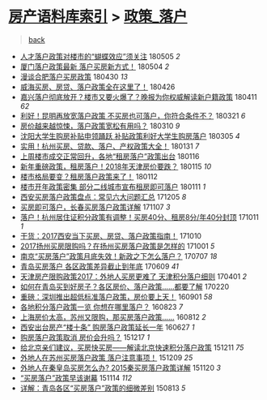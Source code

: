 [房产语料库索引](../../README.md)  > [政策_落户](政策_落户.md)
====
> [back](../README.md)

- [人才落户政策对楼市的“蝴蝶效应”须关注](http://jkwz.applinzi.com/ittc/7099574555934983174.html#%E4%BA%BA%E6%89%8D%E8%90%BD%E6%88%B7%E6%94%BF%E7%AD%96%E5%AF%B9%E6%A5%BC%E5%B8%82%E7%9A%84%E2%80%9C%E8%9D%B4%E8%9D%B6%E6%95%88%E5%BA%94%E2%80%9D%E9%A1%BB%E5%85%B3%E6%B3%A8) 180505 *2* 
- [厦门落户政策最新 落户买房新方式！](http://jkwz.applinzi.com/ittc/7099199151483126800.html#%E5%8E%A6%E9%97%A8%E8%90%BD%E6%88%B7%E6%94%BF%E7%AD%96%E6%9C%80%E6%96%B0+%E8%90%BD%E6%88%B7%E4%B9%B0%E6%88%BF%E6%96%B0%E6%96%B9%E5%BC%8F%EF%BC%81) 180504 *2* 
- [漫谈合肥落户买房政策](http://jkwz.applinzi.com/ittc/7097828518635504656.html#%E6%BC%AB%E8%B0%88%E5%90%88%E8%82%A5%E8%90%BD%E6%88%B7%E4%B9%B0%E6%88%BF%E6%94%BF%E7%AD%96) 180430 *13* 
- [威海买房、房贷、落户政策全在这里了！](http://jkwz.applinzi.com/ittc/7096232586240328711.html#%E5%A8%81%E6%B5%B7%E4%B9%B0%E6%88%BF%E3%80%81%E6%88%BF%E8%B4%B7%E3%80%81%E8%90%BD%E6%88%B7%E6%94%BF%E7%AD%96%E5%85%A8%E5%9C%A8%E8%BF%99%E9%87%8C%E4%BA%86%EF%BC%81) 180426  
- [嘉兴落户彻底放开？楼市又要火爆了？晚报为你权威解读新户籍政策](http://jkwz.applinzi.com/ittc/7090760698651214864.html#%E5%98%89%E5%85%B4%E8%90%BD%E6%88%B7%E5%BD%BB%E5%BA%95%E6%94%BE%E5%BC%80%EF%BC%9F%E6%A5%BC%E5%B8%82%E5%8F%88%E8%A6%81%E7%81%AB%E7%88%86%E4%BA%86%EF%BC%9F%E6%99%9A%E6%8A%A5%E4%B8%BA%E4%BD%A0%E6%9D%83%E5%A8%81%E8%A7%A3%E8%AF%BB%E6%96%B0%E6%88%B7%E7%B1%8D%E6%94%BF%E7%AD%96) 180411 *62* 
- [利好！昆明再放宽落户政策 不买房也可落户，你符合条件不？](http://jkwz.applinzi.com/ittc/7082959185203692561.html#%E5%88%A9%E5%A5%BD%EF%BC%81%E6%98%86%E6%98%8E%E5%86%8D%E6%94%BE%E5%AE%BD%E8%90%BD%E6%88%B7%E6%94%BF%E7%AD%96+%E4%B8%8D%E4%B9%B0%E6%88%BF%E4%B9%9F%E5%8F%AF%E8%90%BD%E6%88%B7%EF%BC%8C%E4%BD%A0%E7%AC%A6%E5%90%88%E6%9D%A1%E4%BB%B6%E4%B8%8D%EF%BC%9F) 180321 *6* 
- [房价越来越惊悚，落户政策宽松有用吗？](http://jkwz.applinzi.com/ittc/7078518836095878151.html#%E6%88%BF%E4%BB%B7%E8%B6%8A%E6%9D%A5%E8%B6%8A%E6%83%8A%E6%82%9A%EF%BC%8C%E8%90%BD%E6%88%B7%E6%94%BF%E7%AD%96%E5%AE%BD%E6%9D%BE%E6%9C%89%E7%94%A8%E5%90%97%EF%BC%9F) 180310 *9* 
- [沈阳大学生购房补贴申领踊跃 补贴政策利好大学生购房落户](http://jkwz.applinzi.com/ittc/7076914340450272263.html#%E6%B2%88%E9%98%B3%E5%A4%A7%E5%AD%A6%E7%94%9F%E8%B4%AD%E6%88%BF%E8%A1%A5%E8%B4%B4%E7%94%B3%E9%A2%86%E8%B8%8A%E8%B7%83+%E8%A1%A5%E8%B4%B4%E6%94%BF%E7%AD%96%E5%88%A9%E5%A5%BD%E5%A4%A7%E5%AD%A6%E7%94%9F%E8%B4%AD%E6%88%BF%E8%90%BD%E6%88%B7) 180305 *4* 
- [实用！杭州买房、贷款、落户、产权政策大全！](http://jkwz.applinzi.com/ittc/7064800785567581191.html#%E5%AE%9E%E7%94%A8%EF%BC%81%E6%9D%AD%E5%B7%9E%E4%B9%B0%E6%88%BF%E3%80%81%E8%B4%B7%E6%AC%BE%E3%80%81%E8%90%BD%E6%88%B7%E3%80%81%E4%BA%A7%E6%9D%83%E6%94%BF%E7%AD%96%E5%A4%A7%E5%85%A8%EF%BC%81) 180131 *7* 
- [上周楼市成交正常回升，各地“租房落户”政策出台](http://jkwz.applinzi.com/ittc/7059176837614142480.html#%E4%B8%8A%E5%91%A8%E6%A5%BC%E5%B8%82%E6%88%90%E4%BA%A4%E6%AD%A3%E5%B8%B8%E5%9B%9E%E5%8D%87%EF%BC%8C%E5%90%84%E5%9C%B0%E2%80%9C%E7%A7%9F%E6%88%BF%E8%90%BD%E6%88%B7%E2%80%9D%E6%94%BF%E7%AD%96%E5%87%BA%E5%8F%B0) 180116  
- [新年重磅政策，租房落户！2018年天津房价要跌？](http://jkwz.applinzi.com/ittc/7058848295693059088.html#%E6%96%B0%E5%B9%B4%E9%87%8D%E7%A3%85%E6%94%BF%E7%AD%96%EF%BC%8C%E7%A7%9F%E6%88%BF%E8%90%BD%E6%88%B7%EF%BC%812018%E5%B9%B4%E5%A4%A9%E6%B4%A5%E6%88%BF%E4%BB%B7%E8%A6%81%E8%B7%8C%EF%BC%9F) 180115 *10* 
- [楼市格局要变？租房落户政策来了！](http://jkwz.applinzi.com/ittc/7057766924497191947.html#%E6%A5%BC%E5%B8%82%E6%A0%BC%E5%B1%80%E8%A6%81%E5%8F%98%EF%BC%9F%E7%A7%9F%E6%88%BF%E8%90%BD%E6%88%B7%E6%94%BF%E7%AD%96%E6%9D%A5%E4%BA%86%EF%BC%81) 180112  
- [楼市开年政策密集 部分二线城市宣布租房即可落户](http://jkwz.applinzi.com/ittc/7057253010336384007.html#%E6%A5%BC%E5%B8%82%E5%BC%80%E5%B9%B4%E6%94%BF%E7%AD%96%E5%AF%86%E9%9B%86+%E9%83%A8%E5%88%86%E4%BA%8C%E7%BA%BF%E5%9F%8E%E5%B8%82%E5%AE%A3%E5%B8%83%E7%A7%9F%E6%88%BF%E5%8D%B3%E5%8F%AF%E8%90%BD%E6%88%B7) 180111 *1* 
- [西安买房落户政策盘点：常见六大问题汇总](http://jkwz.applinzi.com/ittc/7043607735017440273.html#%E8%A5%BF%E5%AE%89%E4%B9%B0%E6%88%BF%E8%90%BD%E6%88%B7%E6%94%BF%E7%AD%96%E7%9B%98%E7%82%B9%EF%BC%9A%E5%B8%B8%E8%A7%81%E5%85%AD%E5%A4%A7%E9%97%AE%E9%A2%98%E6%B1%87%E6%80%BB) 171205 *8* 
- [买房即可落户，长春买房落户政策详解](http://jkwz.applinzi.com/ittc/7033233984308380689.html#%E4%B9%B0%E6%88%BF%E5%8D%B3%E5%8F%AF%E8%90%BD%E6%88%B7%EF%BC%8C%E9%95%BF%E6%98%A5%E4%B9%B0%E6%88%BF%E8%90%BD%E6%88%B7%E6%94%BF%E7%AD%96%E8%AF%A6%E8%A7%A3) 171107 *3* 
- [落户！杭州居住证积分政策有调整！买房40分、租房8分/年40分封顶](http://jkwz.applinzi.com/ittc/7023117158614303761.html#%E8%90%BD%E6%88%B7%EF%BC%81%E6%9D%AD%E5%B7%9E%E5%B1%85%E4%BD%8F%E8%AF%81%E7%A7%AF%E5%88%86%E6%94%BF%E7%AD%96%E6%9C%89%E8%B0%83%E6%95%B4%EF%BC%81%E4%B9%B0%E6%88%BF40%E5%88%86%E3%80%81%E7%A7%9F%E6%88%BF8%E5%88%86%2F%E5%B9%B440%E5%88%86%E5%B0%81%E9%A1%B6) 171011 *1* 
- [干货：2017西安当下买房、房贷、落户政策指南！](http://jkwz.applinzi.com/ittc/7022870924343378961.html#%E5%B9%B2%E8%B4%A7%EF%BC%9A2017%E8%A5%BF%E5%AE%89%E5%BD%93%E4%B8%8B%E4%B9%B0%E6%88%BF%E3%80%81%E6%88%BF%E8%B4%B7%E3%80%81%E8%90%BD%E6%88%B7%E6%94%BF%E7%AD%96%E6%8C%87%E5%8D%97%EF%BC%81) 171010  
- [2017扬州买房限购吗？在扬州买房落户政策是怎样的](http://jkwz.applinzi.com/ittc/7019492965993677841.html#2017%E6%89%AC%E5%B7%9E%E4%B9%B0%E6%88%BF%E9%99%90%E8%B4%AD%E5%90%97%EF%BC%9F%E5%9C%A8%E6%89%AC%E5%B7%9E%E4%B9%B0%E6%88%BF%E8%90%BD%E6%88%B7%E6%94%BF%E7%AD%96%E6%98%AF%E6%80%8E%E6%A0%B7%E7%9A%84) 171001 *5* 
- [南京“买房落户”政策月底失效！新政之下怎么落户？](http://jkwz.applinzi.com/ittc/6987473490406802437.html#%E5%8D%97%E4%BA%AC%E2%80%9C%E4%B9%B0%E6%88%BF%E8%90%BD%E6%88%B7%E2%80%9D%E6%94%BF%E7%AD%96%E6%9C%88%E5%BA%95%E5%A4%B1%E6%95%88%EF%BC%81%E6%96%B0%E6%94%BF%E4%B9%8B%E4%B8%8B%E6%80%8E%E4%B9%88%E8%90%BD%E6%88%B7%EF%BC%9F) 170707 *18* 
- [青岛买房落户 各区政策差异截止到年底](http://jkwz.applinzi.com/ittc/6977115324439593988.html#%E9%9D%92%E5%B2%9B%E4%B9%B0%E6%88%BF%E8%90%BD%E6%88%B7+%E5%90%84%E5%8C%BA%E6%94%BF%E7%AD%96%E5%B7%AE%E5%BC%82%E6%88%AA%E6%AD%A2%E5%88%B0%E5%B9%B4%E5%BA%95) 170609 *41* 
- [天津房产限购政策2017：外地人买房更难了 天津积分落户细则](http://jkwz.applinzi.com/ittc/6951607196365358085.html#%E5%A4%A9%E6%B4%A5%E6%88%BF%E4%BA%A7%E9%99%90%E8%B4%AD%E6%94%BF%E7%AD%962017%EF%BC%9A%E5%A4%96%E5%9C%B0%E4%BA%BA%E4%B9%B0%E6%88%BF%E6%9B%B4%E9%9A%BE%E4%BA%86+%E5%A4%A9%E6%B4%A5%E7%A7%AF%E5%88%86%E8%90%BD%E6%88%B7%E7%BB%86%E5%88%99) 170401 *2* 
- [如何在青岛买到好房子？各区房价、落户政策……都要了解](http://jkwz.applinzi.com/ittc/6936646831743435780.html#%E5%A6%82%E4%BD%95%E5%9C%A8%E9%9D%92%E5%B2%9B%E4%B9%B0%E5%88%B0%E5%A5%BD%E6%88%BF%E5%AD%90%EF%BC%9F%E5%90%84%E5%8C%BA%E6%88%BF%E4%BB%B7%E3%80%81%E8%90%BD%E6%88%B7%E6%94%BF%E7%AD%96%E2%80%A6%E2%80%A6%E9%83%BD%E8%A6%81%E4%BA%86%E8%A7%A3) 170220  
- [重磅：深圳推出超低标准落户政策，房价要上天！](http://jkwz.applinzi.com/ittc/6872963733659321349.html#%E9%87%8D%E7%A3%85%EF%BC%9A%E6%B7%B1%E5%9C%B3%E6%8E%A8%E5%87%BA%E8%B6%85%E4%BD%8E%E6%A0%87%E5%87%86%E8%90%BD%E6%88%B7%E6%94%BF%E7%AD%96%EF%BC%8C%E6%88%BF%E4%BB%B7%E8%A6%81%E4%B8%8A%E5%A4%A9%EF%BC%81) 160901 *58* 
- [各地积分落户政策一览 你想在哪里落户？](http://jkwz.applinzi.com/ittc/6869559760290055173.html#%E5%90%84%E5%9C%B0%E7%A7%AF%E5%88%86%E8%90%BD%E6%88%B7%E6%94%BF%E7%AD%96%E4%B8%80%E8%A7%88+%E4%BD%A0%E6%83%B3%E5%9C%A8%E5%93%AA%E9%87%8C%E8%90%BD%E6%88%B7%EF%BC%9F) 160823 *7* 
- [上海房价太高，苏州又限购，那买房落户政策……](http://jkwz.applinzi.com/ittc/6865500833814414340.html#%E4%B8%8A%E6%B5%B7%E6%88%BF%E4%BB%B7%E5%A4%AA%E9%AB%98%EF%BC%8C%E8%8B%8F%E5%B7%9E%E5%8F%88%E9%99%90%E8%B4%AD%EF%BC%8C%E9%82%A3%E4%B9%B0%E6%88%BF%E8%90%BD%E6%88%B7%E6%94%BF%E7%AD%96%E2%80%A6%E2%80%A6) 160812 *2* 
- [西安出台房产“楼十条” 购房落户政策延长一年](http://jkwz.applinzi.com/ittc/6848307818276586500.html#%E8%A5%BF%E5%AE%89%E5%87%BA%E5%8F%B0%E6%88%BF%E4%BA%A7%E2%80%9C%E6%A5%BC%E5%8D%81%E6%9D%A1%E2%80%9D+%E8%B4%AD%E6%88%BF%E8%90%BD%E6%88%B7%E6%94%BF%E7%AD%96%E5%BB%B6%E9%95%BF%E4%B8%80%E5%B9%B4) 160627 *1* 
- [购房落户政策取消 房价会升吗？](http://jkwz.applinzi.com/ittc/6776786121799500804.html#%E8%B4%AD%E6%88%BF%E8%90%BD%E6%88%B7%E6%94%BF%E7%AD%96%E5%8F%96%E6%B6%88+%E6%88%BF%E4%BB%B7%E4%BC%9A%E5%8D%87%E5%90%97%EF%BC%9F) 151217 *1* 
- [给北京亲们建议，买房快买房——解读北京快速积分落户政策](http://jkwz.applinzi.com/ittc/6774512081563026437.html#%E7%BB%99%E5%8C%97%E4%BA%AC%E4%BA%B2%E4%BB%AC%E5%BB%BA%E8%AE%AE%EF%BC%8C%E4%B9%B0%E6%88%BF%E5%BF%AB%E4%B9%B0%E6%88%BF%E2%80%94%E2%80%94%E8%A7%A3%E8%AF%BB%E5%8C%97%E4%BA%AC%E5%BF%AB%E9%80%9F%E7%A7%AF%E5%88%86%E8%90%BD%E6%88%B7%E6%94%BF%E7%AD%96) 151211 *75* 
- [外地人在苏州买房落户政策 落户注意事项！](http://jkwz.applinzi.com/ittc/6773877450731947012.html#%E5%A4%96%E5%9C%B0%E4%BA%BA%E5%9C%A8%E8%8B%8F%E5%B7%9E%E4%B9%B0%E6%88%BF%E8%90%BD%E6%88%B7%E6%94%BF%E7%AD%96+%E8%90%BD%E6%88%B7%E6%B3%A8%E6%84%8F%E4%BA%8B%E9%A1%B9%EF%BC%81) 151209 *25* 
- [外地人在秦皇岛买房怎么办? 2015秦买房落户政策详解](http://jkwz.applinzi.com/ittc/6766866782879220741.html#%E5%A4%96%E5%9C%B0%E4%BA%BA%E5%9C%A8%E7%A7%A6%E7%9A%87%E5%B2%9B%E4%B9%B0%E6%88%BF%E6%80%8E%E4%B9%88%E5%8A%9E%3F+2015%E7%A7%A6%E4%B9%B0%E6%88%BF%E8%90%BD%E6%88%B7%E6%94%BF%E7%AD%96%E8%AF%A6%E8%A7%A3) 151120 *3* 
- [“买房落户”政策早该谢幕](http://jkwz.applinzi.com/ittc/6764321734442615812.html#%E2%80%9C%E4%B9%B0%E6%88%BF%E8%90%BD%E6%88%B7%E2%80%9D%E6%94%BF%E7%AD%96%E6%97%A9%E8%AF%A5%E8%B0%A2%E5%B9%95) 151114 *112* 
- [详解：青岛各区“买房落户”政策的细微差别](http://jkwz.applinzi.com/ittc/547650615700952501.html#%E8%AF%A6%E8%A7%A3%EF%BC%9A%E9%9D%92%E5%B2%9B%E5%90%84%E5%8C%BA%E2%80%9C%E4%B9%B0%E6%88%BF%E8%90%BD%E6%88%B7%E2%80%9D%E6%94%BF%E7%AD%96%E7%9A%84%E7%BB%86%E5%BE%AE%E5%B7%AE%E5%88%AB) 150813 *5* 
